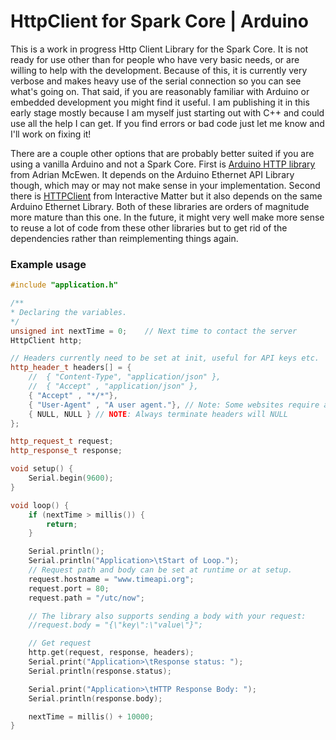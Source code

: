 # HttpClient for Spark Core | Arduino

This is a work in progress Http Client Library for the Spark Core. It is not ready for use other than for people who have very basic needs, or are willing to help with the development. Because of this, it is currently very verbose and makes heavy use of the serial connection so you can see what's going on. That said, if you are reasonably familiar with Arduino or embedded development you might find it useful. I am publishing it in this early stage mostly because I am myself just starting out with C++ and could use all the help I can get. If you find errors or bad code just let me know and I'll work on fixing it!

There are a couple other options that are probably better suited if you are using a vanilla Arduino and not a Spark Core. First is [Arduino HTTP library](https://github.com/amcewen/HttpClient) from Adrian McEwen. It depends on the Arduino Ethernet API Library though, which may or may not make sense in your implementation. Second there is [HTTPClient](https://github.com/interactive-matter/HTTPClient) from Interactive Matter but it also depends on the same Arduino Ethernet Library. Both of these libraries are orders of magnitude more mature than this one. In the future, it might very well make more sense to reuse a lot of code from these other libraries but to get rid of the dependencies rather than reimplementing things again.

### Example usage

```cpp
#include "application.h"

/**
* Declaring the variables.
*/
unsigned int nextTime = 0;    // Next time to contact the server
HttpClient http;

// Headers currently need to be set at init, useful for API keys etc.
http_header_t headers[] = {
    //  { "Content-Type", "application/json" },
    //  { "Accept" , "application/json" },
    { "Accept" , "*/*"},
    { "User-Agent" , "A user agent."}, // Note: Some websites require a User-Agent
    { NULL, NULL } // NOTE: Always terminate headers will NULL
};

http_request_t request;
http_response_t response;

void setup() {
    Serial.begin(9600);
}

void loop() {
    if (nextTime > millis()) {
        return;
    }

    Serial.println();
    Serial.println("Application>\tStart of Loop.");
    // Request path and body can be set at runtime or at setup.
    request.hostname = "www.timeapi.org";
    request.port = 80;
    request.path = "/utc/now";

    // The library also supports sending a body with your request:
    //request.body = "{\"key\":\"value\"}";

    // Get request
    http.get(request, response, headers);
    Serial.print("Application>\tResponse status: ");
    Serial.println(response.status);

    Serial.print("Application>\tHTTP Response Body: ");
    Serial.println(response.body);

    nextTime = millis() + 10000;
}


```
